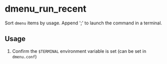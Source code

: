 # dmenu_run_recent

Sort `dmenu` items by usage. Append ';' to launch the command in a terminal.

## Usage

1. Confirm the `$TERMINAL` environment variable is set (can be set in
   `dmenu.conf`)
